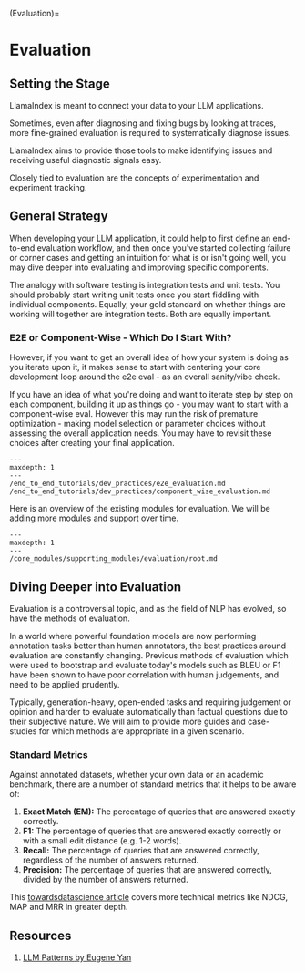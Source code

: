(Evaluation)=
# Evaluation

## Setting the Stage

LlamaIndex is meant to connect your data to your LLM applications.

Sometimes, even after diagnosing and fixing bugs by looking at traces, more fine-grained evaluation is required to systematically diagnose issues.

LlamaIndex aims to provide those tools to make identifying issues and receiving useful diagnostic signals easy.

Closely tied to evaluation are the concepts of experimentation and experiment tracking.

## General Strategy

When developing your LLM application, it could help to first define an end-to-end evaluation workflow, and then once you've started collecting failure or corner cases and getting an intuition for what is or isn't going well, you may dive deeper into evaluating and improving specific components. 

The analogy with software testing is integration tests and unit tests. You should probably start writing unit tests once you start fiddling with individual components. Equally, your gold standard on whether things are working will together are integration tests. Both are equally important.

### E2E or Component-Wise - Which Do I Start With?
However, if you want to get an overall idea of how your system is doing as you iterate upon it, it makes sense to start with centering your core development loop around the e2e eval - as an overall sanity/vibe check.

If you have an idea of what you're doing and want to iterate step by step on each component, building it up as things go - you may want to start with a component-wise eval. However this may run the risk of premature optimization - making model selection or parameter choices without assessing the overall application needs. You may have to revisit these choices after creating your final application.

```{toctree}
---
maxdepth: 1
---
/end_to_end_tutorials/dev_practices/e2e_evaluation.md
/end_to_end_tutorials/dev_practices/component_wise_evaluation.md
```

Here is an overview of the existing modules for evaluation. We will be adding more modules and support over time.

```{toctree}
---
maxdepth: 1
---
/core_modules/supporting_modules/evaluation/root.md
```


## Diving Deeper into Evaluation
Evaluation is a controversial topic, and as the field of NLP has evolved, so have the methods of evaluation.

In a world where powerful foundation models are now performing annotation tasks better than human annotators, the best practices around evaluation are constantly changing. Previous methods of evaluation which were used to bootstrap and evaluate today's models such as BLEU or F1 have been shown to have poor correlation with human judgements, and need to be applied prudently.

Typically, generation-heavy, open-ended tasks and requiring judgement or opinion and harder to evaluate automatically than factual questions due to their subjective nature. We will aim to provide more guides and case-studies for which methods are appropriate in a given scenario.

### Standard Metrics

Against annotated datasets, whether your own data or an academic benchmark, there are a number of standard metrics that it helps to be aware of:

1. **Exact Match (EM):** The percentage of queries that are answered exactly correctly.
2. **F1:** The percentage of queries that are answered exactly correctly or with a small edit distance (e.g. 1-2 words).
3. **Recall:** The percentage of queries that are answered correctly, regardless of the number of answers returned.
4. **Precision:** The percentage of queries that are answered correctly, divided by the number of answers returned.

This [towardsdatascience article](https://towardsdatascience.com/ranking-evaluation-metrics-for-recommender-systems-263d0a66ef54) covers more technical metrics like NDCG, MAP and MRR in greater depth.

## Resources
1. [LLM Patterns by Eugene Yan](https://eugeneyan.com/writing/llm-patterns/)

